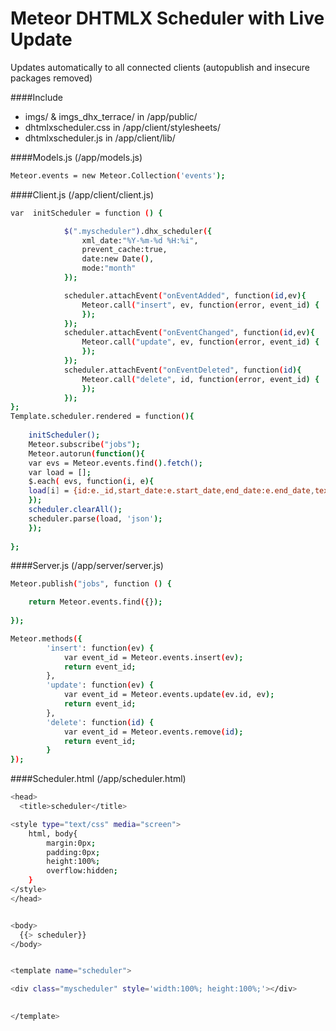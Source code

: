 Meteor DHTMLX Scheduler with Live Update
====================================

Updates automatically to all connected clients (autopublish and insecure packages removed)



####Include

  - imgs/ & imgs_dhx_terrace/ in /app/public/
  - dhtmlxscheduler.css in /app/client/stylesheets/
  - dhtmlxscheduler.js in /app/client/lib/
  

####Models.js (/app/models.js)


```sh
Meteor.events = new Meteor.Collection('events');
```

####Client.js (/app/client/client.js)

```sh
var  initScheduler = function () {

			$(".myscheduler").dhx_scheduler({
                xml_date:"%Y-%m-%d %H:%i",
                prevent_cache:true,
                date:new Date(),
                mode:"month"
            });

			scheduler.attachEvent("onEventAdded", function(id,ev){
			 	Meteor.call("insert", ev, function(error, event_id) {
				});	
			});
			scheduler.attachEvent("onEventChanged", function(id,ev){
				Meteor.call("update", ev, function(error, event_id) {
				});
			});
			scheduler.attachEvent("onEventDeleted", function(id){
				Meteor.call("delete", id, function(error, event_id) {
				});	
			});
};
Template.scheduler.rendered = function(){
 
    initScheduler();
    Meteor.subscribe("jobs");
    Meteor.autorun(function(){
	var evs = Meteor.events.find().fetch();
	var load = [];
	$.each( evs, function(i, e){
	load[i] = {id:e._id,start_date:e.start_date,end_date:e.end_date,text:e.text} ;
	});
	scheduler.clearAll();
	scheduler.parse(load, 'json');
    });
      
};

```

####Server.js (/app/server/server.js)

```sh
Meteor.publish("jobs", function () {

    return Meteor.events.find({});
  
});

Meteor.methods({
        'insert': function(ev) {
            var event_id = Meteor.events.insert(ev);
            return event_id;
        },
		'update': function(ev) {
            var event_id = Meteor.events.update(ev.id, ev);
            return event_id;
        },
		'delete': function(id) {
            var event_id = Meteor.events.remove(id);
            return event_id;
        }
});
```

####Scheduler.html (/app/scheduler.html)

```sh
<head>
  <title>scheduler</title>

<style type="text/css" media="screen">
    html, body{
        margin:0px;
        padding:0px;
        height:100%;
        overflow:hidden;
    }
</style>
</head>


<body>
  {{> scheduler}}
</body>


<template name="scheduler">

<div class="myscheduler" style='width:100%; height:100%;'></div>

 
</template>
```



